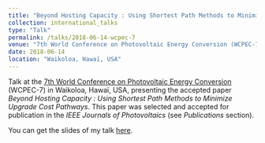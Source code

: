 ```yaml
---
title: "Beyond Hosting Capacity : Using Shortest Path Methods to Minimize Upgrade Cost Pathways"
collection: international_talks
type: "Talk"
permalink: /talks/2018-06-14-wcpec-7
venue: "7th World Conference on Photovoltaic Energy Conversion (WCPEC-7)"
date: 2018-06-14
location: "Waikoloa, Hawaï, USA"
---
```


Talk at the [7th World Conference on Photovoltaic Energy Conversion](http://www.ieee-pvsc.org/WCPEC-7/) (WCPEC-7) in Waikoloa, Hawaï, USA, presenting the accepted paper *Beyond Hosting Capacity : Using Shortest Path Methods to Minimize Upgrade Cost Pathways*. This paper was selected and accepted for publication in the *IEEE Journals of Photovoltaics* (see *Publications* section).

You can get the slides of my talk [here](http://nicolasgensollen.github.io/files/beyond-hosting-capacity-slides.pdf).